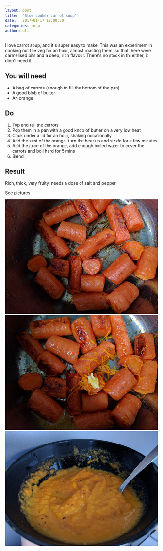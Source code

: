 ```yaml
---
layout: post
title:  "Slow cooker carrot soup"
date:   2017-01-17 19:00:30
categories: soup
author: oli
---
```


I love carrot soup, and it's super easy to make.  This was an experiment in cooking out the veg for an hour, almost roasting them, so that there were carmelised bits and a deep, rich flavour.  There's no stock in thi either, it didn't need it


## You will need

* A bag of carrots (enough to fill the bottom of the pan)
* A good blob of butter
* An orange

## Do

1. Top and tail the carrots
2. Pop them in a pan with a good knob of butter on a very low heat
3. Cook under a lid for an hour, shaking occationally
4. Add the zest of the orange, turn the heat up and sizzle for a few minutes
4. Add the juice of the orange, add enough boiled water to cover the carrots and boil hard for 5 mins
5. Blend

## Result

Rich, thick, very fruity, needs a dose of salt and pepper

See pictures

![Carrots](/images/carrot_soup1.jpg)
![More carrots](/images/carrot_soup2.jpg)
![Soups](/images/carrot_soup3.jpg)